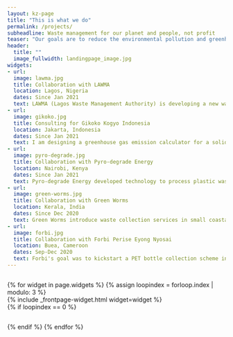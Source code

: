 ```yaml
---
layout: kz-page
title: "This is what we do"
permalink: /projects/
subheadline: Waste management for our planet and people, not profit
teaser: "Our goals are to reduce the environmental pollution and greenhouse gas emissions associated with waste, and to minimise the impact of waste on human and animal health. Here is what we do to achieve these goals:"
header:
  title: ""
  image_fullwidth: landingpage_image.jpg
widgets:
- url:
  image: lawma.jpg
  title: Collaboration with LAWMA
  location: Lagos, Nigeria
  dates: Since Jan 2021
  text: LAWMA (Lagos Waste Management Authority) is developing a new waste management system for Lagos, a city of more than 22 million people. I am exploring technologies, partnerships and funding mechanisms that could be appropriate for this context.
- url:
  image: gikoko.jpg
  title: Consulting for Gikoko Kogyo Indonesia
  location: Jakarta, Indonesia
  dates: Since Jan 2021
  text: I am designing a greenhouse gas emission calculator for a solid waste management facility with multiple technologies. This includes an anaerobic digester, sorting and shredding machines powered by their own refuse-derived fuel, production of bio-compressed natural gas and sludge derived fertilizers.
- url:
  image: pyro-degrade.jpg
  title: Collaboration with Pyro-degrade Energy
  location: Nairobi, Kenya
  dates: Since Jan 2021
  text: Pyro-degrade Energy developed technology to process plastic waste into pyrolysis oil - an affordable fuel that can be used instead of diesel. This fuel is environmentally friendly due to its low sulfur content. I am helping them with fundraising for their first industrial scale plant.
- url:
  image: green-worms.jpg
  title: Collaboration with Green Worms
  location: Kerala, India
  dates: Since Dec 2020 
  text: Green Worms introduce waste collection services in small coastal towns in India. I am helping them with developing external communications strategy. My goals are to improve their engagement with stakeholders and to assist with initiating collaborations with organisations outside India.
- url:
  image: forbi.jpg
  title: Collaboration with Forbi Perise Eyong Nyosai
  location: Buea, Cameroon
  dates: Sep-Dec 2020
  text: Forbi's goal was to kickstart a PET bottle collection scheme in schools in Buea, Cameroon to both increase the plastic recycling rate in the country and to educate kids about waste related challenges. I helped Forbi with writing the project proposal, making a budget and the application process.
---
```


<hr style="height:1px; visibility:hidden;" />
<div class="row">
  {% for widget in page.widgets %}
    {% assign loopindex = forloop.index | modulo: 3 %}
    <div id="{{ widget.anchor }}">{% include _frontpage-widget.html widget=widget %}</div>
    {% if loopindex == 0 %}
  <hr style="height:1px; visibility:hidden;" /> <!-- Prevents long first column items from pushing new rows to the right -->
    {% endif %}
  {% endfor %}
</div>


